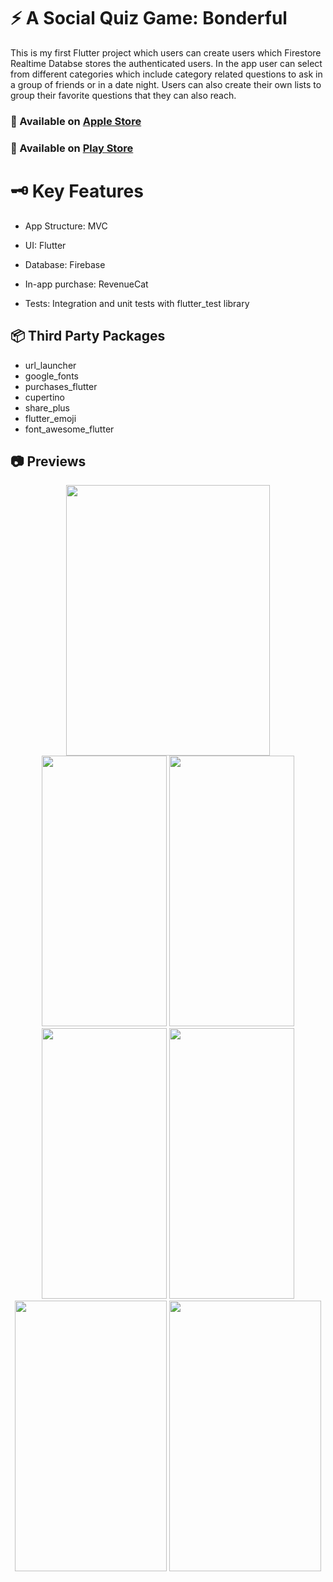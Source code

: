 # ⚡️ A Social Quiz Game: Bonderful

This is my first Flutter project which users can create users which Firestore Realtime Databse stores the authenticated users. In the app user can select from different categories which include category related questions to ask in a group of friends or in a date night. Users can also create their own lists to group their favorite questions that they can also reach. 

### 🏬 Available on [Apple Store](https://apps.apple.com/tr/app/bonderful/id6466748798)
### 🛒 Available on [Play Store](https://play.google.com/store/apps/details?id=com.berkay.bonderful)

 # 🗝️ Key Features
 
* App Structure: MVC

* UI: Flutter

* Database: Firebase

* In-app purchase: RevenueCat
  
* Tests: Integration and unit tests with flutter_test library

## 📦 Third Party Packages
- url_launcher
- google_fonts
- purchases_flutter
- cupertino
- share_plus
- flutter_emoji
- font_awesome_flutter

## 📷 Previews

<p align="center">
 <img src="https://github.com/yosoybunal/Bonderful-iOS-Repo/assets/139717061/4930f253-c53b-41d3-ae02-fc3fe281f4f8" width="326" height="433" />
 <img src="https://github.com/yosoybunal/Bonderful-iOS-Repo/assets/139717061/65de909b-372c-47ad-8120-8e56c7415c39" width="200" height="433" />
 <img src="https://github.com/yosoybunal/Bonderful-iOS-Repo/assets/139717061/26345537-0281-43df-9c7b-0a5eb863ff5d" width="200" height="433" />
 <img src="https://github.com/yosoybunal/Bonderful-iOS-Repo/assets/139717061/b5759665-d196-48a8-a7fa-49da171375bb" width="200" height="433" />
  <img src="https://github.com/yosoybunal/Bonderful-iOS-Repo/assets/139717061/2f34c351-26b4-42fe-9ecf-c6642cfcb4c4" width="200" height="433" />
  <img src="https://github.com/yosoybunal/Bonderful-iOS-Repo/assets/139717061/51b6221c-e53e-4fb7-9fda-f66f2aae2b0b" width="243" height="433" />
  <img src="https://github.com/yosoybunal/Bonderful-iOS-Repo/assets/139717061/fbe616dd-7343-477f-8344-046d7d5b8416" width="243" height="433" />
</p>





